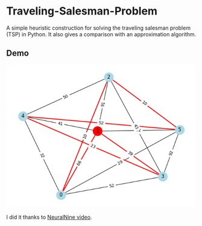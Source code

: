 # Traveling-Salesman-Problem
A simple heuristic construction for solving the traveling salesman problem (TSP) in Python. It also gives a comparison with an approximation algorithm.

## Demo
![demo image of algorithm](demo.png)

I did it thanks to [NeuralNine video](https://www.youtube.com/watch?v=r9lzHs2rZDc).